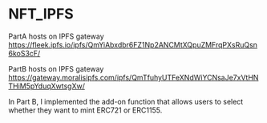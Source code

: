 # NFT_IPFS
PartA hosts on IPFS gateway https://fleek.ipfs.io/ipfs/QmYiAbxdbr6FZ1Np2ANCMtXQpuZMFrqPXsRuQsn6koS3cF/

PartB hosts on IPFS gateway https://gateway.moralisipfs.com/ipfs/QmTfuhyUTFeXNdWiYCNsaJe7xVtHNTHiM5pYduqXwtsgXw/

In Part B, I implemented the add-on function that allows users to select whether they want to mint ERC721 or ERC1155.
